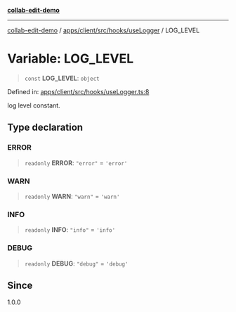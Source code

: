 [**collab-edit-demo**](../../../../../../README.md)

***

[collab-edit-demo](../../../../../../README.md) / [apps/client/src/hooks/useLogger](../README.md) / LOG\_LEVEL

# Variable: LOG\_LEVEL

> `const` **LOG\_LEVEL**: `object`

Defined in: [apps/client/src/hooks/useLogger.ts:8](https://github.com/austyle-io/pub-sub-demo/blob/00b2f1e9b947d5e964db5c3be9502513c4374263/apps/client/src/hooks/useLogger.ts#L8)

log level constant.

## Type declaration

### ERROR

> `readonly` **ERROR**: `"error"` = `'error'`

### WARN

> `readonly` **WARN**: `"warn"` = `'warn'`

### INFO

> `readonly` **INFO**: `"info"` = `'info'`

### DEBUG

> `readonly` **DEBUG**: `"debug"` = `'debug'`

## Since

1.0.0
